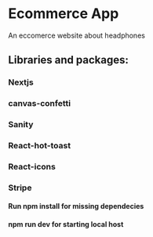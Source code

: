 # Ecommerce App

An eccomerce website about headphones

## Libraries and packages:

### Nextjs

### canvas-confetti

### Sanity

### React-hot-toast

### React-icons

### Stripe

#### Run npm install for missing dependecies

#### npm run dev for starting local host
